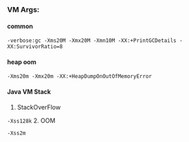 ### VM Args:
#### common
```-verbose:gc -Xms20M -Xmx20M -Xmn10M -XX:+PrintGCDetails -XX:SurvivorRatio=8```
    
    
#### heap oom
```-Xms20m -Xmx20m -XX:+HeapDumpOnOutOfMemoryError```
    
#### Java VM Stack
1. StackOverFlow

```-Xss128k```
2. OOM

```-Xss2m```